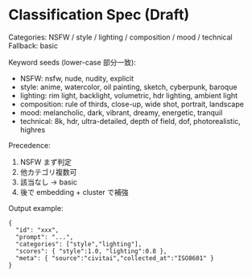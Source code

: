# Classification Spec (Draft)

Categories: NSFW / style / lighting / composition / mood / technical  
Fallback: basic

Keyword seeds (lower-case 部分一致):
- NSFW: nsfw, nude, nudity, explicit
- style: anime, watercolor, oil painting, sketch, cyberpunk, baroque
- lighting: rim light, backlight, volumetric, hdr lighting, ambient light
- composition: rule of thirds, close-up, wide shot, portrait, landscape
- mood: melancholic, dark, vibrant, dreamy, energetic, tranquil
- technical: 8k, hdr, ultra-detailed, depth of field, dof, photorealistic, highres

Precedence:
1. NSFW まず判定
2. 他カテゴリ複数可
3. 該当なし → basic
4. 後で embedding + cluster で補強

Output example:
```
{
  "id": "xxx",
  "prompt": "...",
  "categories": ["style","lighting"],
  "scores": { "style":1.0, "lighting":0.8 },
  "meta": { "source":"civitai","collected_at":"ISO8601" }
}
```